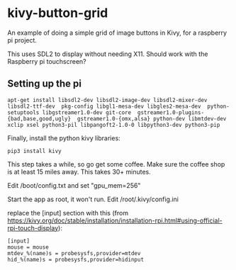 # kivy-button-grid

An example of doing a simple grid of image buttons in Kivy, for a raspberry pi project.

This uses SDL2 to display without needing X11.  Should work with the Raspberry pi touchscreen?

## Setting up the pi

`apt-get install libsdl2-dev libsdl2-image-dev libsdl2-mixer-dev libsdl2-ttf-dev  pkg-config libgl1-mesa-dev libgles2-mesa-dev  python-setuptools libgstreamer1.0-dev git-core  gstreamer1.0-plugins-{bad,base,good,ugly}  gstreamer1.0-{omx,alsa} python-dev libmtdev-dev  xclip xsel python3-pil libpangoft2-1.0-0 libpython3-dev python3-pip` 

Finally, install the python kivy libraries:

`pip3 install kivy`

This step takes a while, so go get some coffee.    Make sure the coffee shop is at least 15 miles away.  This takes 30+ minutes.

Edit /boot/config.txt and set "gpu_mem=256"

Start the app as root, it won't run.  Edit /root/.kivy/config.ini

replace the [input] section with this (from https://kivy.org/doc/stable/installation/installation-rpi.html#using-official-rpi-touch-display):

```
[input]
mouse = mouse
mtdev_%(name)s = probesysfs,provider=mtdev
hid_%(name)s = probesysfs,provider=hidinput
```
